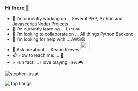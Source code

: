 ### Hi there 👋

<!--
**stephen-jr/stephen-jr** is a ✨ _special_ ✨ repository because its `README.md` (this file) appears on your GitHub profile.

Here are some ideas to get you started:

-->

- 🔭 I’m currently working on ... Several PHP, Python and Javasccript(Node) Projects
- 🌱 I’m currently learning ... Laravel
- 👯 I’m looking to collaborate on ... All things Python Backend
- 🤔 I’m looking for help with ... AWS😫
- 💬 Ask me about ... Keanu Reeves <img style="width:30px;height:30px;" src="https://upload.wikimedia.org/wikipedia/commons/thumb/3/33/Reuni%C3%A3o_com_o_ator_norte-americano_Keanu_Reeves_%2846806576944%29_%28cropped%29.jpg/220px-Reuni%C3%A3o_com_o_ator_norte-americano_Keanu_Reeves_%2846806576944%29_%28cropped%29.jpg">
- 📫 How to reach me: ... [📧](mailto:stephen24jnr@gmail.com)
- ⚡ Fun fact: ... I love playing FiFA 🎮

<!--### Github Stats -->

![stephen-jrstat](https://github-readme-stats.vercel.app/api?username=stephen-jr&include_all_commits=true&count_private=true&hide=prs,issues,stars&show_icons=true&theme=radical)

![Top Langs](https://github-readme-stats.vercel.app/api/top-langs/?username=stephen-jr&show_icons=true&theme=radical&layout=compact)
